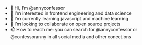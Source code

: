 - 👋 Hi, I’m @annyconfessor
- 👀 I’m interested in frontend engineering and data science
- 🌱 I’m currently learning javascript and machine learning
- 💞️ I’m looking to collaborate on open source projects
- 📫 How to reach me: you can search for @annyconfessor or @confessoranny in all social media and other conections

<!---
annyconfessor/annyconfessor is a ✨ special ✨ repository because its `README.md` (this file) appears on your GitHub profile.
You can click the Preview link to take a look at your changes.
--->
